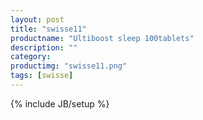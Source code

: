 ```yaml
---
layout: post
title: "swisse11"
productname: "Ultiboost sleep 100tablets"
description: ""
category: 
productimg: "swisse11.png"
tags: [swisse]
---
```

{% include JB/setup %}
